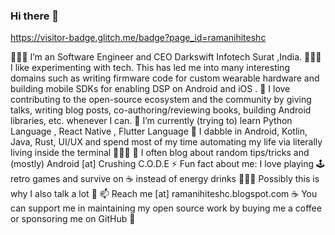 ### Hi there 👋

https://visitor-badge.glitch.me/badge?page_id=ramanihiteshc
<!--
**RamaniHiteshc/RamaniHiteshc** is a ✨ _special_ ✨ repository because its `README.md` (this file) appears on your GitHub profile.

Here are some ideas to get you started
-->
👨🏻‍💻  I’m an Software Engineer and CEO Darkswift Infotech Surat ,India.
👨🏻‍🔬  I like experimenting with tech. This has led me into many interesting domains such as writing firmware code for custom wearable hardware and building mobile SDKs for enabling DSP on Android and iOS .
🤗  I love contributing to the open-source ecosystem and the community by giving talks, writing blog posts, co-authoring/reviewing books, building Android libraries, etc. whenever I can.
🌱  I’m currently (trying to) learn Python Language  , React Native , Flutter Language
💬  I dabble in Android, Kotlin, Java, Rust, UI/UX and spend most of my time automating my life via literally living inside the terminal 🤷🏻‍♂️
📝  I often blog about random tips/tricks and (mostly) Android [at] Crushing C.O.D.E
⚡️  Fun fact about me: I love playing 🕹 retro games and survive on ☕️ instead of energy drinks 🙇🏻‍♂️  Possibly this is why I also talk a lot 🤔
📫  Reach me [at] ramanihiteshc.blogspot.com
☕️  You can support me in maintaining my open source work by buying me a coffee or sponsoring me on GitHub 🤗
